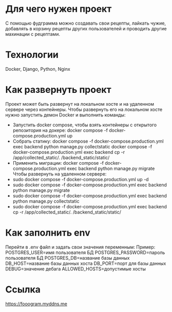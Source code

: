 # Для чего нужен проект #
С помощью фудграмма можно создавать свои рецепты, лайкать чужие, добавлять в корзину рецепты других пользователей и проводить другие махинации с рецептами.
# Технологии #
Docker, Django, Python, Nginx
# Как развернуть проект #
Проект может быть развернут на локальном хосте и на удаленном сервере через контейнеры. Чтобы развернуть его на локальном хосте нужно запустить демон Docker и выполнить команды:
+ Запустить docker compose, чтобы взять контейнеры с открытого репозитория на докере:
  docker compose -f docker-compose.production.yml up
+ Собрать статику:
  docker compose -f docker-compose.production.yml exec backend python manage.py collectstatic
  docker compose -f docker-compose.production.yml exec backend cp -r /app/collected_static/. /backend_static/static/
+ Применить миграции:
  docker compose -f docker-compose.production.yml exec backend python manage.py migrate
Чтобы развернуть на удаленном сервере:
+ sudo docker compose -f docker-compose.production.yml up -d
+ sudo docker compose -f docker-compose.production.yml exec backend python manage.py migrate
+ sudo docker compose -f docker-compose.production.yml exec backend python manage.py collectstatic
+ sudo docker compose -f docker-compose.production.yml exec backend cp -r /app/collected_static/. /backend_static/static/ 
# Как заполнить env #
Перейти в .env файл и задать свои значения переменным:
Пример:
POSTGRES_USER=имя пользователя БД
POSTGRES_PASSWORD=пароль пользователя БД
POSTGRES_DB=название базы данных
DB_HOST=название базы данных хоста
DB_PORT=порт для базы данных
DEBUG=значение дебага
ALLOWED_HOSTS=допустимые хосты

# Ссылка #
https://fooogram.myddns.me

